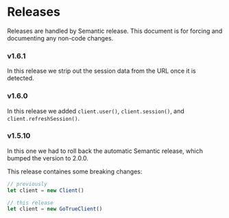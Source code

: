 # Releases 

Releases are handled by Semantic release. This document is for forcing and documenting any non-code changes.

### v1.6.1

In this release we strip out the session data from the URL once it is detected.

### v1.6.0

In this release we added `client.user()`, `client.session()`, and `client.refreshSession()`.


### v1.5.10

In this one we had to roll back the automatic Semantic release, which bumped the version to 2.0.0.

This release containes some breaking changes:

```js
// previously 
let client = new Client()

// this release
let client = new GoTrueClient()
```